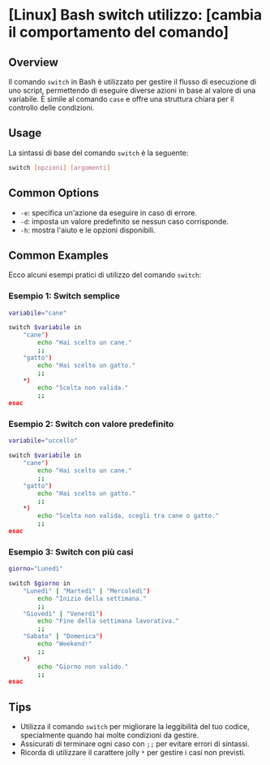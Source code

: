 # [Linux] Bash switch utilizzo: [cambia il comportamento del comando]

## Overview
Il comando `switch` in Bash è utilizzato per gestire il flusso di esecuzione di uno script, permettendo di eseguire diverse azioni in base al valore di una variabile. È simile al comando `case` e offre una struttura chiara per il controllo delle condizioni.

## Usage
La sintassi di base del comando `switch` è la seguente:

```bash
switch [opzioni] [argomenti]
```

## Common Options
- `-e`: specifica un'azione da eseguire in caso di errore.
- `-d`: imposta un valore predefinito se nessun caso corrisponde.
- `-h`: mostra l'aiuto e le opzioni disponibili.

## Common Examples
Ecco alcuni esempi pratici di utilizzo del comando `switch`:

### Esempio 1: Switch semplice
```bash
variabile="cane"

switch $variabile in
    "cane")
        echo "Hai scelto un cane."
        ;;
    "gatto")
        echo "Hai scelto un gatto."
        ;;
    *)
        echo "Scelta non valida."
        ;;
esac
```

### Esempio 2: Switch con valore predefinito
```bash
variabile="uccello"

switch $variabile in
    "cane")
        echo "Hai scelto un cane."
        ;;
    "gatto")
        echo "Hai scelto un gatto."
        ;;
    *)
        echo "Scelta non valida, scegli tra cane o gatto."
        ;;
esac
```

### Esempio 3: Switch con più casi
```bash
giorno="Lunedì"

switch $giorno in
    "Lunedì" | "Martedì" | "Mercoledì")
        echo "Inizio della settimana."
        ;;
    "Giovedì" | "Venerdì")
        echo "Fine della settimana lavorativa."
        ;;
    "Sabato" | "Domenica")
        echo "Weekend!"
        ;;
    *)
        echo "Giorno non valido."
        ;;
esac
```

## Tips
- Utilizza il comando `switch` per migliorare la leggibilità del tuo codice, specialmente quando hai molte condizioni da gestire.
- Assicurati di terminare ogni caso con `;;` per evitare errori di sintassi.
- Ricorda di utilizzare il carattere jolly `*` per gestire i casi non previsti.
